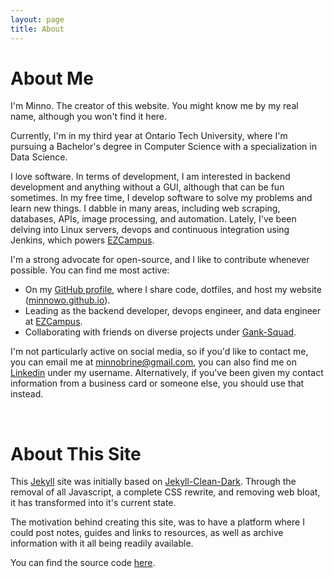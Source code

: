 ```yaml
---
layout: page
title: About
---
```


# About Me

I'm Minno. The creator of this website. You might know me by my real name, although you won't find it here.

Currently, I'm in my third year at Ontario Tech University, where I'm pursuing a Bachelor's degree in Computer Science with a specialization in Data Science.

I love software. In terms of development, I am interested in backend development and anything without a GUI, although that can be fun sometimes. In my free time, I develop software to solve my problems and learn new things. I dabble in many areas, including web scraping, databases, APIs, image processing, and automation. Lately, I've been delving into Linux servers, devops and continuous integration using Jenkins, which powers [EZCampus](https://ezcampus.org/).

I'm a strong advocate for open-source, and I like to contribute whenever possible. You can find me most active:

- On my [GitHub profile](https://github.com/minnowo), where I share code, dotfiles, and host my website ([minnowo.github.io](https://github.com/minnowo/minnowo.github.io)).
- Leading as the backend developer, devops engineer, and data engineer at [EZCampus](https://github.com/EZCampusDevs).
- Collaborating with friends on diverse projects under [Gank-Squad](https://github.com/Gank-Squad).

I'm not particularly active on social media, so if you'd like to contact me, you can email me at [minnobrine@gmail.com](mailto:minnobrine@gmail.com), you can also find me on [Linkedin](https://www.linkedin.com/in/minno-587471288/) under my username. Alternatively, if you've been given my contact information from a business card or someone else, you should use that instead.

<br>

# About This Site

This [Jekyll](https://jekyllrb.com/) site was initially based on [Jekyll-Clean-Dark](https://github.com/streetturtle/jekyll-clean-dark). Through the removal of all Javascript, a complete CSS rewrite, and removing web bloat, it has transformed into it's current state.

The motivation behind creating this site, was to have a platform where I could post notes, guides and links to resources, as well as archive information with it all being readily available.

You can find the source code [here](https://github.com/minnowo/minnowo.github.io).